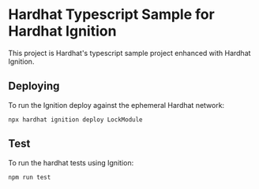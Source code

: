 # Hardhat Typescript Sample for Hardhat Ignition

This project is Hardhat's typescript sample project enhanced with Hardhat
Ignition.

## Deploying

To run the Ignition deploy against the ephemeral Hardhat network:

```shell
npx hardhat ignition deploy LockModule
```

## Test

To run the hardhat tests using Ignition:

```shell
npm run test
```
